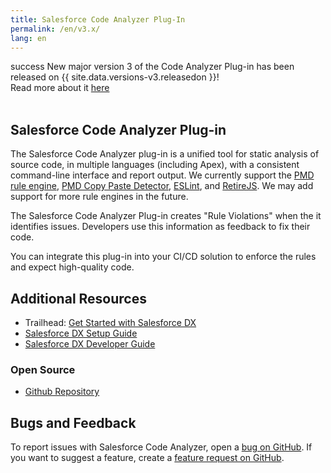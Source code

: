 ```yaml
---
title: Salesforce Code Analyzer Plug-In
permalink: /en/v3.x/
lang: en
---
```


<!-- temporary comment until 3.x becomes the new norm -->
<!-- TODO: align left-->
<div class="slds-notify slds-notify_alert slds-theme_alert-texture slds-text-heading_small slds-theme_success" role="alert">
  <span class="slds-assistive-text">success</span>
  	New major version 3 of the Code Analyzer Plug-in has been released on {{ site.data.versions-v3.releasedon }}!
	  <br>
	  Read more about it <a href="./en/v3.x/whats-new-v3/">here</a>
</div>
<br>

<!-- uncomment this once v3 becomes latest -->
<!--
<div class="slds-notify slds-notify_alert slds-theme_alert-texture slds-text-heading_small slds-text-align_center slds-theme_warning" role="alert">
  <span class="slds-assistive-text">warning</span>
  	A new version (v{{ site.data.versions-v3.scanner }}) of the Code Analyzer Plug-in was released on {{ site.data.versions-v3.releasedon }} &nbsp;&nbsp;<a href="./en/release-information/">Release Information</a>
</div>
<br>
-->

## Salesforce Code Analyzer Plug-in

The Salesforce Code Analyzer plug-in is a unified tool for static analysis of source code, in multiple languages
(including Apex), with a consistent command-line interface and report output. We currently support the
[PMD rule engine](https://pmd.github.io/), [PMD Copy Paste Detector](https://pmd.github.io/latest/pmd_userdocs_cpd.html), [ESLint](https://eslint.org/), and [RetireJS](https://retirejs.github.io/retire.js/).
We may add support for more rule engines in the future.

The Salesforce Code Analyzer Plug-in creates "Rule Violations" when the it identifies issues. Developers use this information as feedback to fix their code. 

You can integrate this plug-in into your CI/CD solution to enforce the rules and expect high-quality code.


## Additional Resources

- Trailhead: [Get Started with Salesforce DX](https://trailhead.salesforce.com/trails/sfdx_get_started)
- [Salesforce DX Setup Guide](https://developer.salesforce.com/docs/atlas.en-us.sfdx_setup.meta/sfdx_setup)
- [Salesforce DX Developer Guide](https://developer.salesforce.com/docs/atlas.en-us.sfdx_dev.meta/sfdx_dev)

### Open Source

- [Github Repository](https://github.com/forcedotcom/sfdx-scanner)

## Bugs and Feedback

To report issues with Salesforce Code Analyzer, open a [bug on GitHub](https://github.com/forcedotcom/sfdx-scanner/issues/new?template=Bug_report.md). If you want to suggest a feature, create a [feature request on GitHub](https://github.com/forcedotcom/sfdx-scanner/issues/new?template=Feature_request.md).


